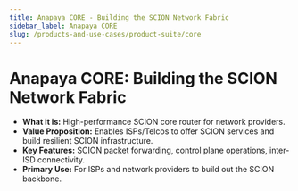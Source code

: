 ```yaml
---
title: Anapaya CORE - Building the SCION Network Fabric
sidebar_label: Anapaya CORE
slug: /products-and-use-cases/product-suite/core
---
```


# Anapaya CORE: Building the SCION Network Fabric

-   **What it is:** High-performance SCION core router for network providers.
-   **Value Proposition:** Enables ISPs/Telcos to offer SCION services and build resilient SCION infrastructure.
-   **Key Features:** SCION packet forwarding, control plane operations, inter-ISD connectivity.
-   **Primary Use:** For ISPs and network providers to build out the SCION backbone.

